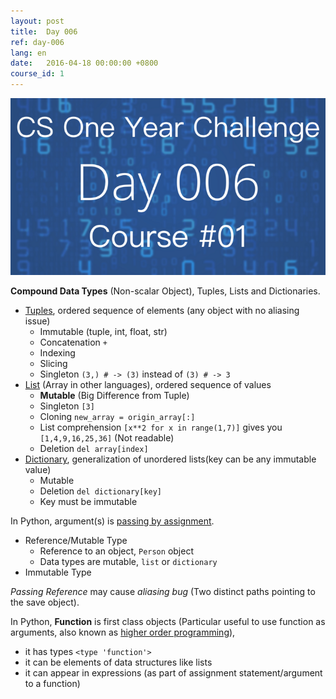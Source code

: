 ```yaml
---
layout: post
title:  Day 006
ref: day-006
lang: en
date:   2016-04-18 00:00:00 +0800
course_id: 1
---
```


![](/images/Day006-en.png)

**Compound Data Types** (Non-scalar Object), Tuples, Lists and Dictionaries.

- [Tuples](https://docs.python.org/2/tutorial/datastructures.html#tuples-and-sequences), ordered sequence of elements (any object with no aliasing issue)
  - Immutable (tuple, int, float, str)
  - Concatenation `+`
  - Indexing
  - Slicing
  - Singleton `(3,) # -> (3)` instead of `(3) # -> 3`
- [List](https://docs.python.org/2/tutorial/datastructures.html#list-comprehensions) (Array in other languages), ordered sequence of values
  - **Mutable** (Big Difference from Tuple)
  - Singleton `[3]`
  - Cloning `new_array = origin_array[:]`
  - List comprehension `[x**2 for x in range(1,7)]` gives you `[1,4,9,16,25,36]` (Not readable)
  - Deletion `del array[index]`
- [Dictionary](https://docs.python.org/2/tutorial/datastructures.html#dictionaries), generalization of unordered lists(key can be any immutable value)
  - Mutable
  - Deletion `del dictionary[key]`
  - Key must be immutable

In Python, argument(s) is [passing by assignment](https://docs.python.org/3/faq/programming.html#how-do-i-write-a-function-with-output-parameters-call-by-reference).

- Reference/Mutable Type
  - Reference to an object, `Person` object
  - Data types are mutable, `list` or `dictionary`
- Immutable Type

*Passing Reference* may cause *aliasing bug* (Two distinct paths pointing to the save object).

In Python, **Function** is first class objects (Particular useful to use function as arguments, also known as [higher order programming](http://www.composingprograms.com/pages/16-higher-order-functions.html)),

- it has types `<type 'function'>`
- it can be elements of data structures like lists
- it can appear in expressions (as part of assignment statement/argument to a function)
